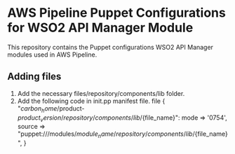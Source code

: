 # AWS Pipeline Puppet Configurations for WSO2 API Manager Module

This repository contains the Puppet configurations WSO2 API Manager modules used in AWS Pipeline.

## Adding files
1. Add the necessary files/repository/components/lib folder. 
2. Add the following code in init.pp  manifest file.
    file { "$carbon_home/$product-$product_version/repository/components/lib/${file_name}":
      mode   => '0754',
      source => "puppet:///modules/${module_name}/repository/components/lib/${file_name}",
    }
